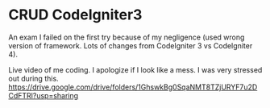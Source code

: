 # CRUD CodeIgniter3

An exam I failed on the first try because of my negligence (used wrong version of framework. Lots of changes from CodeIgniter 3 vs CodeIgniter 4).

Live video of me coding. I apologize if I look like a mess. I was very stressed out during this.
https://drive.google.com/drive/folders/1GhswkBg0SqaNMT8TZjURYF7u2DCdFTRl?usp=sharing
